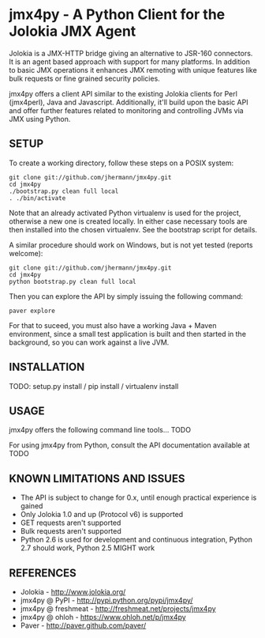 jmx4py - A Python Client for the Jolokia JMX Agent
==================================================

Jolokia is a JMX-HTTP bridge giving an alternative to JSR-160 connectors. 
It is an agent based approach with support for many platforms. In addition 
to basic JMX operations it enhances JMX remoting with unique features like 
bulk requests or fine grained security policies. 

jmx4py offers a client API similar to the existing Jolokia clients for Perl 
(jmx4perl), Java and Javascript. Additionally, it'll build upon the basic
API and offer further features related to monitoring and controlling JVMs
via JMX using Python.


## SETUP

To create a working directory, follow these steps on a POSIX system:

    git clone git://github.com/jhermann/jmx4py.git
    cd jmx4py
    ./bootstrap.py clean full local
    . ./bin/activate
    
Note that an already activated Python virtualenv is used for the project, 
otherwise a new one is created locally. In either case necessary tools are 
then installed into the chosen virtualenv. See the bootstrap script for 
details.

A similar procedure should work on Windows, but is not yet tested (reports welcome):

    git clone git://github.com/jhermann/jmx4py.git
    cd jmx4py
    python bootstrap.py clean full local

Then you can explore the API by simply issuing the following command:

    paver explore
    
For that to suceed, you must also have a working Java + Maven environment, 
since a small test application is built and then started in the background,
so you can work against a live JVM.


## INSTALLATION

TODO: setup.py install / pip install / virtualenv install


## USAGE

jmx4py offers the following command line tools... TODO

For using jmx4py from Python, consult the API documentation available at TODO


## KNOWN LIMITATIONS AND ISSUES

  - The API is subject to change for 0.x, until enough practical experience is gained
  - Only Jolokia 1.0 and up (Protocol v6) is supported
  - GET requests aren't supported
  - Bulk requests aren't supported
  - Python 2.6 is used for development and continuous integration, Python 2.7 should work, Python 2.5 MIGHT work


## REFERENCES
  - Jolokia - http://www.jolokia.org/
  - jmx4py @ PyPI - http://pypi.python.org/pypi/jmx4py/
  - jmx4py @ freshmeat - http://freshmeat.net/projects/jmx4py
  - jmx4py @ ohloh - https://www.ohloh.net/p/jmx4py
  - Paver - http://paver.github.com/paver/

